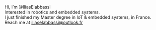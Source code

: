 Hi, I’m @IliasElabbassi <br>
Interested in robotics and embedded systems.<br>
I just finished my Master degree in IoT & embedded systems, in France. <br>
Reach me at iliaselabbassi@outlook.fr <br>

<!---
IliasElabbassi/IliasElabbassi is a ✨ special ✨ repository because its `README.md` (this file) appears on your GitHub profile.
You can click the Preview link to take a look at your changes.
--->
